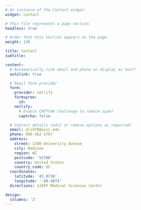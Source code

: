 ```yaml
---
# An instance of the Contact widget.
widget: contact

# This file represents a page section.
headless: true

# Order that this section appears on the page.
weight: 130

title: Contact
subtitle:

content:
  # Automatically link email and phone or display as text?
  autolink: true

  # Email form provider
  form:
    provider: netlify
    formspree:
      id:
    netlify:
      # Enable CAPTCHA challenge to reduce spam?
      captcha: false

  # Contact details (edit or remove options as required)
  email: qli478@wisc.edu
  phone: 608-262-5767
  address:
    street: 1300 University Avenue
    city: Madison
    region: WI
    postcode: '53706'
    country: United States
    country_code: US
  coordinates:
    latitude: '43.0738'
    longitude: '-89.4074'
  directions: 1245F Medical Sciences Center

design:
  columns: '2'
---
```

